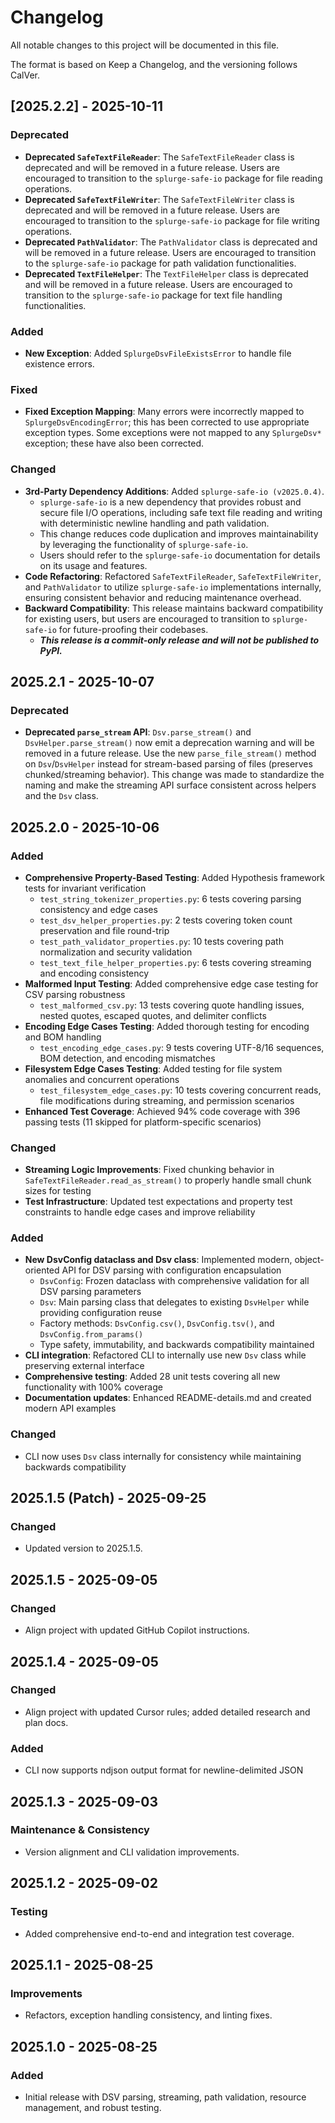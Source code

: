 # Changelog

All notable changes to this project will be documented in this file.

The format is based on Keep a Changelog, and the versioning follows CalVer.

## [2025.2.2] - 2025-10-11
### Deprecated
- **Deprecated `SafeTextFileReader`**: The `SafeTextFileReader` class is deprecated and will be removed in a future release. Users are encouraged to transition to the `splurge-safe-io` package for file reading operations.
- **Deprecated `SafeTextFileWriter`**: The `SafeTextFileWriter` class is deprecated and will be removed in a future release. Users are encouraged to transition to the `splurge-safe-io` package for file writing operations.
- **Deprecated `PathValidator`**: The `PathValidator` class is deprecated and will be removed in a future release. Users are encouraged to transition to the `splurge-safe-io` package for path validation functionalities.
- **Deprecated `TextFileHelper`**: The `TextFileHelper` class is deprecated and will be removed in a future release. Users are encouraged to transition to the `splurge-safe-io` package for text file handling functionalities.
### Added
- **New Exception**: Added `SplurgeDsvFileExistsError` to handle file existence errors.
### Fixed
- **Fixed Exception Mapping**: Many errors were incorrectly mapped to `SplurgeDsvEncodingError`; this has been corrected to use appropriate exception types. Some exceptions were not mapped to any `SplurgeDsv*` exception; these have also been corrected.
### Changed
- **3rd-Party Dependency Additions**: Added `splurge-safe-io (v2025.0.4)`.
  - `splurge-safe-io` is a new dependency that provides robust and secure file I/O operations, including safe text file reading and writing with deterministic newline handling and path validation.
  - This change reduces code duplication and improves maintainability by leveraging the functionality of `splurge-safe-io`.
  - Users should refer to the `splurge-safe-io` documentation for details on its usage and features.
- **Code Refactoring**: Refactored `SafeTextFileReader`, `SafeTextFileWriter`, and `PathValidator` to utilize `splurge-safe-io` implementations internally, ensuring consistent behavior and reducing maintenance overhead.
- **Backward Compatibility**: This release maintains backward compatibility for existing users, but users are encouraged to transition to `splurge-safe-io` for future-proofing their codebases.
  - **_This release is a commit-only release and will not be published to PyPI._**

## 2025.2.1 - 2025-10-07
### Deprecated
- **Deprecated `parse_stream` API**: `Dsv.parse_stream()` and `DsvHelper.parse_stream()` now emit a deprecation warning and will be removed in a future release. Use the new `parse_file_stream()` method on `Dsv`/`DsvHelper` instead for stream-based parsing of files (preserves chunked/streaming behavior). This change was made to standardize the naming and make the streaming API surface consistent across helpers and the `Dsv` class.


## 2025.2.0 - 2025-10-06
### Added
- **Comprehensive Property-Based Testing**: Added Hypothesis framework tests for invariant verification
  - `test_string_tokenizer_properties.py`: 6 tests covering parsing consistency and edge cases
  - `test_dsv_helper_properties.py`: 2 tests covering token count preservation and file round-trip
  - `test_path_validator_properties.py`: 10 tests covering path normalization and security validation
  - `test_text_file_helper_properties.py`: 6 tests covering streaming and encoding consistency
- **Malformed Input Testing**: Added comprehensive edge case testing for CSV parsing robustness
  - `test_malformed_csv.py`: 13 tests covering quote handling issues, nested quotes, escaped quotes, and delimiter conflicts
- **Encoding Edge Cases Testing**: Added thorough testing for encoding and BOM handling
  - `test_encoding_edge_cases.py`: 9 tests covering UTF-8/16 sequences, BOM detection, and encoding mismatches
- **Filesystem Edge Cases Testing**: Added testing for file system anomalies and concurrent operations
  - `test_filesystem_edge_cases.py`: 10 tests covering concurrent reads, file modifications during streaming, and permission scenarios
- **Enhanced Test Coverage**: Achieved 94% code coverage with 396 passing tests (11 skipped for platform-specific scenarios)

### Changed
- **Streaming Logic Improvements**: Fixed chunking behavior in `SafeTextFileReader.read_as_stream()` to properly handle small chunk sizes for testing
- **Test Infrastructure**: Updated test expectations and property test constraints to handle edge cases and improve reliability

### Added
- **New DsvConfig dataclass and Dsv class**: Implemented modern, object-oriented API for DSV parsing with configuration encapsulation
  - `DsvConfig`: Frozen dataclass with comprehensive validation for all DSV parsing parameters
  - `Dsv`: Main parsing class that delegates to existing `DsvHelper` while providing configuration reuse
  - Factory methods: `DsvConfig.csv()`, `DsvConfig.tsv()`, and `DsvConfig.from_params()`
  - Type safety, immutability, and backwards compatibility maintained
- **CLI integration**: Refactored CLI to internally use new `Dsv` class while preserving external interface
- **Comprehensive testing**: Added 28 unit tests covering all new functionality with 100% coverage
- **Documentation updates**: Enhanced README-details.md and created modern API examples

### Changed
- CLI now uses `Dsv` class internally for consistency while maintaining backwards compatibility

## 2025.1.5 (Patch) - 2025-09-25
### Changed
- Updated version to 2025.1.5.

## 2025.1.5 - 2025-09-05
### Changed
- Align project with updated GitHub Copilot instructions.

## 2025.1.4 - 2025-09-05
### Changed
- Align project with updated Cursor rules; added detailed research and plan docs.

### Added
- CLI now supports ndjson output format for newline-delimited JSON

## 2025.1.3 - 2025-09-03
### Maintenance & Consistency
- Version alignment and CLI validation improvements.

## 2025.1.2 - 2025-09-02
### Testing
- Added comprehensive end-to-end and integration test coverage.

## 2025.1.1 - 2025-08-25
### Improvements
- Refactors, exception handling consistency, and linting fixes.

## 2025.1.0 - 2025-08-25
### Added
- Initial release with DSV parsing, streaming, path validation, resource management, and robust testing.


